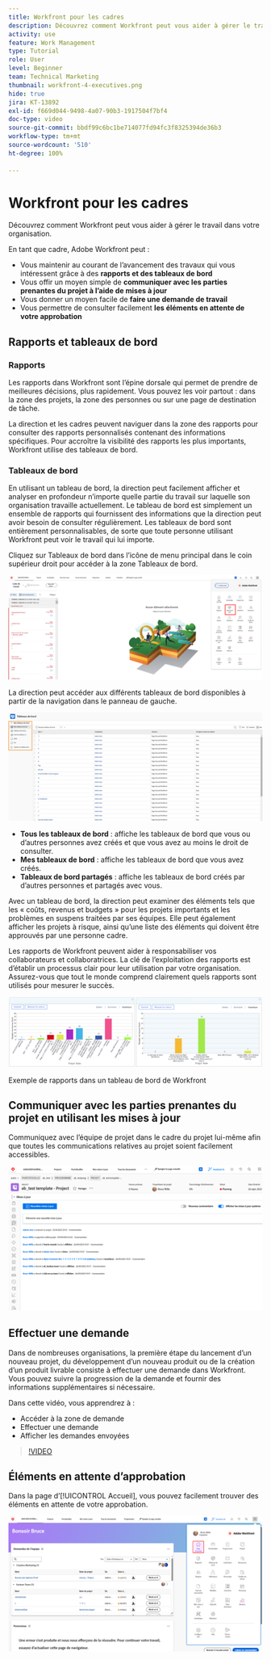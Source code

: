 ```yaml
---
title: Workfront pour les cadres
description: Découvrez comment Workfront peut vous aider à gérer le travail dans votre organisation.
activity: use
feature: Work Management
type: Tutorial
role: User
level: Beginner
team: Technical Marketing
thumbnail: workfront-4-executives.png
hide: true
jira: KT-13892
exl-id: f669d044-9498-4a07-90b3-1917504f7bf4
doc-type: video
source-git-commit: bbdf99c6bc1be714077fd94fc3f8325394de36b3
workflow-type: tm+mt
source-wordcount: '510'
ht-degree: 100%

---
```


# Workfront pour les cadres

Découvrez comment Workfront peut vous aider à gérer le travail dans votre organisation.

En tant que cadre, Adobe Workfront peut :

* Vous maintenir au courant de l’avancement des travaux qui vous intéressent grâce à des **rapports et des tableaux de bord**
* Vous offir un moyen simple de **communiquer avec les parties prenantes du projet à l’aide de mises à jour**
* Vous donner un moyen facile de **faire une demande de travail**
* Vous permettre de consulter facilement **les éléments en attente de votre approbation**

## Rapports et tableaux de bord

### Rapports

Les rapports dans Workfront sont l’épine dorsale qui permet de prendre de meilleures décisions, plus rapidement. Vous pouvez les voir partout : dans la zone des projets, la zone des personnes ou sur une page de destination de tâche.

La direction et les cadres peuvent naviguer dans la zone des rapports pour consulter des rapports personnalisés contenant des informations spécifiques. Pour accroître la visibilité des rapports les plus importants, Workfront utilise des tableaux de bord.

### Tableaux de bord

En utilisant un tableau de bord, la direction peut facilement afficher et analyser en profondeur n’importe quelle partie du travail sur laquelle son organisation travaille actuellement. Le tableau de bord est simplement un ensemble de rapports qui fournissent des informations que la direction peut avoir besoin de consulter régulièrement. Les tableaux de bord sont entièrement personnalisables, de sorte que toute personne utilisant Workfront peut voir le travail qui lui importe.

Cliquez sur Tableaux de bord dans l’icône de menu principal dans le coin supérieur droit pour accéder à la zone Tableaux de bord.

![Image de l’option Tableaux de bord dans le menu principal](assets/workfront-4-executives-1.png)

La direction peut accéder aux différents tableaux de bord disponibles à partir de la navigation dans le panneau de gauche.

![Image de la page Tableaux de bord](assets/workfront-4-executives-2.png)

* **Tous les tableaux de bord** : affiche les tableaux de bord que vous ou d’autres personnes avez créés et que vous avez au moins le droit de consulter.
* **Mes tableaux de bord** : affiche les tableaux de bord que vous avez créés.
* **Tableaux de bord partagés** : affiche les tableaux de bord créés par d’autres personnes et partagés avec vous.

Avec un tableau de bord, la direction peut examiner des éléments tels que les « coûts, revenus et budgets » pour les projets importants et les problèmes en suspens traitées par ses équipes. Elle peut également afficher les projets à risque, ainsi qu’une liste des éléments qui doivent être approuvés par une personne cadre.

Les rapports de Workfront peuvent aider à responsabiliser vos collaborateurs et collaboratrices. La clé de l’exploitation des rapports est d’établir un processus clair pour leur utilisation par votre organisation. Assurez-vous que tout le monde comprend clairement quels rapports sont utilisés pour mesurer le succès.

![Exemple de rapports dans un tableau de bord de Workfront](assets/workfront-4-executives-3.png)

Exemple de rapports dans un tableau de bord de Workfront

## Communiquer avec les parties prenantes du projet en utilisant les mises à jour

Communiquez avec l’équipe de projet dans le cadre du projet lui-même afin que toutes les communications relatives au projet soient facilement accessibles.

![Image de la page des mises à jour](assets/workfront-4-executives-4.png)


## Effectuer une demande

Dans de nombreuses organisations, la première étape du lancement d’un nouveau projet, du développement d’un nouveau produit ou de la création d’un produit livrable consiste à effectuer une demande dans Workfront. Vous pouvez suivre la progression de la demande et fournir des informations supplémentaires si nécessaire.

Dans cette vidéo, vous apprendrez à :

* Accéder à la zone de demande
* Effectuer une demande
* Afficher les demandes envoyées

>[!VIDEO](https://video.tv.adobe.com/v/3413114/?quality=12&learn=on&enablevpops=1&captions=fre_fr)

## Éléments en attente d’approbation

Dans la page d’[!UICONTROL Accueil], vous pouvez facilement trouver des éléments en attente de votre approbation.

![Image de la page d’accueil](assets/workfront-4-executives-5.png)

